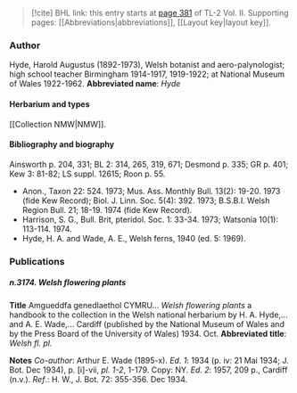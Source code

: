 > [!cite] BHL link: this entry starts at [page 381](https://www.biodiversitylibrary.org/page/33068623) of TL-2 Vol. II.
> Supporting pages: [[Abbreviations|abbreviations]], [[Layout key|layout key]].

### Author

Hyde, Harold Augustus (1892-1973), Welsh botanist and aero-palynologist; high school teacher Birmingham 1914-1917, 1919-1922; at National Museum of Wales 1922-1962. 
**Abbreviated name**: *Hyde*

#### Herbarium and types

[[Collection NMW|NMW]].

#### Bibliography and biography

Ainsworth p. 204, 331; BL 2: 314, 265, 319, 671; Desmond p. 335; GR p. 401; Kew 3: 81-82; LS suppl. 12615; Roon p. 55.
- Anon., Taxon 22: 524. 1973; Mus. Ass. Monthly Bull. 13(2): 19-20. 1973 (fide Kew Record); Biol. J. Linn. Soc. 5(4): 392. 1973; B.S.B.I. Welsh Region Bull. 21; 18-19. 1974 (fide Kew Record).
- Harrison, S. G., Bull. Brit, pteridol. Soc. 1: 33-34. 1973; Watsonia 10(1): 113-114. 1974.
- Hyde, H. A. and Wade, A. E., Welsh ferns, 1940 (ed. 5: 1969).

### Publications

##### n.3174. Welsh flowering plants

**Title**
Amgueddfa genedlaethol CYMRU... *Welsh flowering plants* a handbook to the collection in the Welsh national herbarium by H. A. Hyde,... and A. E. Wade,... Cardiff (published by the National Museum of Wales and by the Press Board of the University of Wales) 1934. Oct.
**Abbreviated title**: *Welsh fl. pl.*

**Notes**
*Co-author*: Arthur E. Wade (1895-x).
*Ed. 1*: 1934 (p. iv: 21 Mai 1934; J. Bot. Dec 1934), p. \[i\]-vii, *pl. 1-2*, 1-179. Copy: NY.
*Ed. 2*: 1957, 209 p., Cardiff (n.v.).
*Ref*.: H. W., J. Bot. 72: 355-356. Dec 1934.

